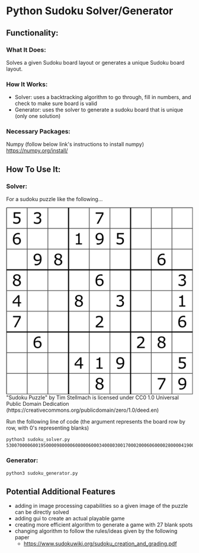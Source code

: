 # Python Sudoku Solver/Generator

## Functionality:
### What It Does:
Solves a given Sudoku board layout or generates a unique Sudoku board layout.

### How It Works:
- Solver: uses a backtracking algorithm to go through, fill in numbers, and check to make sure board is valid
- Generator: uses the solver to generate a sudoku board that is unique (only one solution)

### Necessary Packages:
Numpy (follow below link's instructions to install numpy)
https://numpy.org/install/

## How To Use It:
### Solver:
For a sudoku puzzle like the following...

<img src='sudoku_image.png' title='example image' align ="center" width='750' alt='example image' >
"Sudoku Puzzle" by Tim Stellmach is licensed under CC0 1.0 Universal Public Domain Dedication (https://creativecommons.org/publicdomain/zero/1.0/deed.en)

Run the following line of code (the argument represents the board row by row, with 0's representing blanks)
```
python3 sudoku_solver.py 530070000600195000098000060800060003400803001700020006060000280000419005000080079
```

### Generator:
```
python3 sudoku_generator.py
```

## Potential Additional Features
- adding in image processing capabilities so a given image of the puzzle can be directly solved
- adding gui to create an actual playable game
- creating more efficient algorithm to generate a game with 27 blank spots
- changing algorithm to follow the rules/ideas given by the following paper
    - https://www.sudokuwiki.org/sudoku_creation_and_grading.pdf
